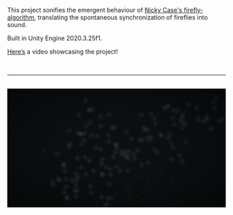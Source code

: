 This project sonifies the emergent behaviour of [Nicky Case's firefly-algorithm](https://ncase.me/fireflies/), translating the spontaneous synchronization of fireflies into sound.

Built in Unity Engine 2020.3.25f1.

[Here’s](https://www.youtube.com/watch?v=jElA1fO7SpA) a video showcasing the project! 

<br>

---

<br>

<img src="https://github.com/Eeelis/fireflies/blob/main/Images/Fireflies.png" width="1200">

<br> 
